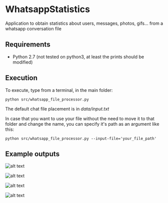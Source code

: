 # WhatsappStatistics
Application to obtain statistics about users, messages, photos, gifs... from a whatsapp conversation file

## Requirements

- Python 2.7 (not tested on python3, at least the prints should be modified)

## Execution

To execute, type from a terminal, in the main folder:
```
python src/whatsapp_file_processor.py
```
The default chat file placement is in _data/input.txt_

In case that you want to use your file without the need to move it to that folder and change the name, you can specify it's path as an argument like this:
```
python src/whatsapp_file_processor.py --input-file='your_file_path'
```
## Example outputs

![alt text][logo1]

[logo1]: https://github.com/guillemnicolau/WhatsappStatistics/blob/master/documentation/example_outputs/WhatsappTimes.png?raw=true "Messages classified by day hour"

![alt text][logo2]

[logo2]: https://github.com/guillemnicolau/WhatsappStatistics/blob/master/documentation/example_outputs/WhatsappMessages.png?raw=true "Messages classified user"

![alt text][logo3]

[logo3]: https://github.com/guillemnicolau/WhatsappStatistics/blob/master/documentation/example_outputs/WhatsappChars.png?raw=true "Total characters in messages classified user"

![alt text][logo4]

[logo4]: https://github.com/guillemnicolau/WhatsappStatistics/blob/master/documentation/example_outputs/WhatsappWord.png?raw=true "Times each user has said a given word"
